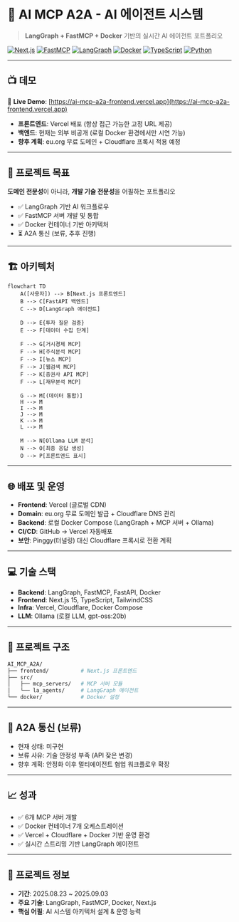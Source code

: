 # 🤖 AI MCP A2A - AI 에이전트 시스템

> **LangGraph + FastMCP + Docker** 기반의 실시간 AI 에이전트 포트폴리오

[![Next.js](https://img.shields.io/badge/Next.js-15-black)](https://nextjs.org/)
[![FastMCP](https://img.shields.io/badge/FastMCP-2.11.3-blue)](https://github.com/jlowin/fastmcp)
[![LangGraph](https://img.shields.io/badge/LangGraph-0.6.2-green)](https://langchain-ai.github.io/langgraph/)
[![Docker](https://img.shields.io/badge/Docker-Compose-blue)](https://www.docker.com/)
[![TypeScript](https://img.shields.io/badge/TypeScript-5.0-blue)](https://www.typescriptlang.org/)
[![Python](https://img.shields.io/badge/Python-3.12-yellow)](https://www.python.org/)

---

## 📺 데모

🔗 **Live Demo**: [https://ai-mcp-a2a-frontend.vercel.app](https://ai-mcp-a2a-frontend.vercel.app)

- **프론트엔드**: Vercel 배포 (항상 접근 가능한 고정 URL 제공)
- **백엔드**: 현재는 외부 비공개 (로컬 Docker 환경에서만 시연 가능)
- **향후 계획**: eu.org 무료 도메인 + Cloudflare 프록시 적용 예정

---

## 🎯 프로젝트 목표

**도메인 전문성**이 아니라, **개발 기술 전문성**을 어필하는 포트폴리오

- ✅ LangGraph 기반 AI 워크플로우
- ✅ FastMCP 서버 개발 및 통합
- ✅ Docker 컨테이너 기반 아키텍처
- ⏳ A2A 통신 (보류, 추후 진행)

---

## 🏗️ 아키텍처

```mermaid
flowchart TD
    A([사용자]) --> B[Next.js 프론트엔드]
    B --> C[FastAPI 백엔드]
    C --> D[LangGraph 에이전트]

    D --> E{투자 질문 검증}
    E --> F[데이터 수집 단계]

    F --> G[거시경제 MCP]
    F --> H[주식분석 MCP]
    F --> I[뉴스 MCP]
    F --> J[웹검색 MCP]
    F --> K[증권사 API MCP]
    F --> L[재무분석 MCP]

    G --> M[(데이터 통합)]
    H --> M
    I --> M
    J --> M
    K --> M
    L --> M

    M --> N[Ollama LLM 분석]
    N --> O[최종 응답 생성]
    O --> P[프론트엔드 표시]
```

---

## 🌐 배포 및 운영

- **Frontend**: Vercel (글로벌 CDN)
- **Domain**: eu.org 무료 도메인 발급 + Cloudflare DNS 관리
- **Backend**: 로컬 Docker Compose (LangGraph + MCP 서버 + Ollama)
- **CI/CD**: GitHub → Vercel 자동배포
- **보안**: Pinggy(터널링) 대신 Cloudflare 프록시로 전환 계획

---

## 💻 기술 스택

- **Backend**: LangGraph, FastMCP, FastAPI, Docker
- **Frontend**: Next.js 15, TypeScript, TailwindCSS
- **Infra**: Vercel, Cloudflare, Docker Compose
- **LLM**: Ollama (로컬 LLM, gpt-oss:20b)

---

## 📂 프로젝트 구조

```bash
AI_MCP_A2A/
├── frontend/          # Next.js 프론트엔드
├── src/
│   ├── mcp_servers/   # MCP 서버 모듈
│   └── la_agents/     # LangGraph 에이전트
└── docker/            # Docker 설정
```

---

## 🚧 A2A 통신 (보류)

- 현재 상태: 미구현
- 보류 사유: 기술 안정성 부족 (API 잦은 변경)
- 향후 계획: 안정화 이후 멀티에이전트 협업 워크플로우 확장

---

## 📈 성과

- ✅ 6개 MCP 서버 개발
- ✅ Docker 컨테이너 7개 오케스트레이션
- ✅ Vercel + Cloudflare + Docker 기반 운영 환경
- ✅ 실시간 스트리밍 기반 LangGraph 에이전트

---

## 🤝 프로젝트 정보

- **기간**: 2025.08.23 \~ 2025.09.03
- **주요 기술**: LangGraph, FastMCP, Docker, Next.js
- **핵심 어필**: AI 시스템 아키텍처 설계 & 운영 능력

